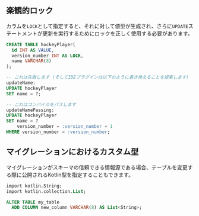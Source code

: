 ## 楽観的ロック

カラムを`LOCK`として指定すると、それに対して値型が生成され、さらに`UPDATE`ステートメントが更新を実行するためにロックを正しく使用する必要があります。

```sql
CREATE TABLE hockeyPlayer(
  id INT AS VALUE,
  version_number INT AS LOCK,
  name VARCHAR(8)
);

-- これは失敗します (そしてIDEプラグインは以下のように書き換えることを提案します)
updateName:
UPDATE hockeyPlayer
SET name = ?;

-- これはコンパイルをパスします
updateNamePassing:
UPDATE hockeyPlayer
SET name = ?
    version_number = :version_number + 1
WHERE version_number = :version_number;
```

## マイグレーションにおけるカスタム型

マイグレーションがスキーマの信頼できる情報源である場合、テーブルを変更する際に公開されるKotlin型を指定することもできます。

```sql
import kotlin.String;
import kotlin.collection.List;

ALTER TABLE my_table
  ADD COLUMN new_column VARCHAR(8) AS List<String>;
```